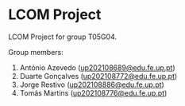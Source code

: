 # LCOM Project

LCOM Project for group T05G04.

Group members:

1. António Azevedo (up202108689@edu.fe.up.pt)
2. Duarte Gonçalves (up202108772@edu.fe.up.pt)
3. Jorge Restivo (up202108886@edu.fe.up.pt)
4. Tomás Martins (up202108776@edu.fe.up.pt)
